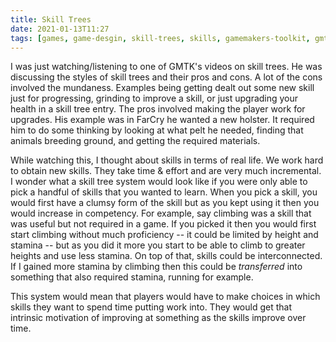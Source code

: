 ```yaml
---
title: Skill Trees
date: 2021-01-13T11:27
tags: [games, game-desgin, skill-trees, skills, gamemakers-toolkit, gmtk]
---
```


I was just watching/listening to one of GMTK's videos on skill trees. He was
discussing the styles of skill trees and their pros and cons. A lot of the cons
involved the mundaness. Examples being getting dealt out some new skill just for
progressing, grinding to improve a skill, or just upgrading your health in a
skill tree entry.
The pros involved making the player work for upgrades. His example was in FarCry
he wanted a new holster. It required him to do some thinking by looking at what
pelt he needed, finding that animals breeding ground, and getting the required
materials.

While watching this, I thought about skills in terms of real life. We work hard
to obtain new skills. They take time & effort and are very much incremental. I
wonder what a skill tree system would look like if you were only able to pick a
handful of skills that you wanted to learn. When you pick a skill, you would
first have a clumsy form of the skill but as you kept using it then you would
increase in competency. For example, say climbing was a skill that was useful
but not required in a game. If you picked it then you would first start climbing
without much proficiency -- it could be limited by height and stamina -- but as
you did it more you start to be able to climb to greater heights and use less
stamina.
On top of that, skills could be interconnected. If I gained more stamina by
climbing then this could be _transferred_ into something that also required
stamina, running for example.

This system would mean that players would have to make choices in which skills
they want to spend time putting work into. They would get that intrinsic
motivation of improving at something as the skills improve over time.
